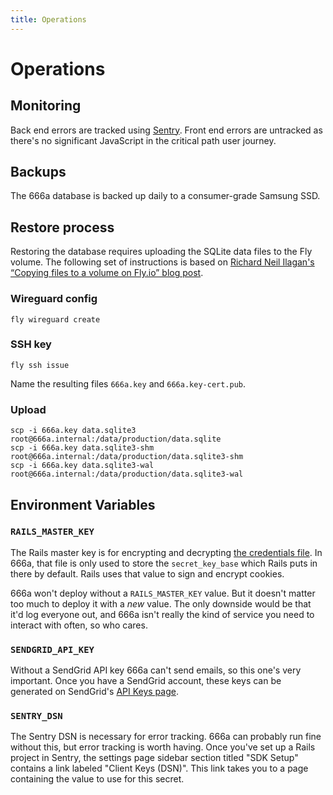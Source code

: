 ```yaml
---
title: Operations
---
```


# Operations

## Monitoring

Back end errors are tracked using [Sentry](https://sentry.io/). Front end errors are untracked as there's no significant JavaScript in the critical path user journey.

## Backups

The 666a database is backed up daily to a consumer-grade Samsung SSD.

## Restore process

Restoring the database requires uploading the SQLite data files to the Fly volume. The following set of instructions is based on [Richard Neil Ilagan's “Copying files to a volume on Fly.io” blog post](https://www.richardneililagan.com/posts/copying-files-to-fly-io-volume/). 

### Wireguard config

```
fly wireguard create
```

### SSH key

```
fly ssh issue
```

Name the resulting files `666a.key` and `666a.key-cert.pub`.

### Upload

```
scp -i 666a.key data.sqlite3 root@666a.internal:/data/production/data.sqlite
scp -i 666a.key data.sqlite3-shm root@666a.internal:/data/production/data.sqlite3-shm
scp -i 666a.key data.sqlite3-wal root@666a.internal:/data/production/data.sqlite3-wal
```

## Environment Variables

### `RAILS_MASTER_KEY`

The Rails master key is for encrypting and decrypting [the credentials file](https://github.com/henrycatalinismith/666a.se/blob/main/config/credentials.yml.enc). In 666a, that file is only used to store the `secret_key_base` which Rails puts in there by default. Rails uses that value to sign and encrypt cookies.

666a won't deploy without a `RAILS_MASTER_KEY` value. But it doesn't matter too much to deploy it with a _new_ value. The only downside would be that it'd log everyone out, and 666a isn't really the kind of service you need to interact with often, so who cares.

### `SENDGRID_API_KEY`

Without a SendGrid API key 666a can't send emails, so this one's very important. Once you have a SendGrid account, these keys can be generated on SendGrid's [API Keys page](https://app.sendgrid.com/settings/api_keys).

### `SENTRY_DSN`

The Sentry DSN is necessary for error tracking. 666a can probably run fine without this, but error tracking is worth having. Once you've set up a Rails project in Sentry, the settings page sidebar section titled "SDK Setup" contains a link labeled "Client Keys (DSN)". This link takes you to a page containing the value to use for this secret.